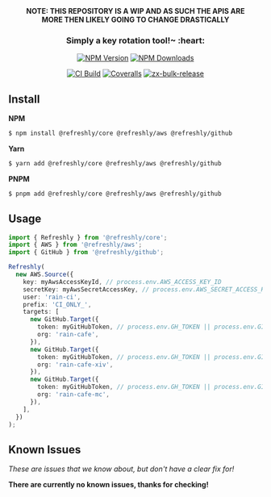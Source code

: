 <div align="center"><b>NOTE: THIS REPOSITORY IS A WIP AND AS SUCH THE APIS ARE</b></div>
<div align="center"><b>MORE THEN LIKELY GOING TO CHANGE DRASTICALLY</b></div>

<!-- <h2 align="center">
  <div>
    <a href="https://github.com/rain-cafe/refreshly">
      <img height="240px" src="https://raw.githubusercontent.com/rain-cafe/logos/main/refreshly/logo.svg?sanitize=true">
      <br>
      <br>
      <img height="100px" src="https://raw.githubusercontent.com/rain-cafe/logos/main/refreshly/refreshly.svg?sanitize=true">
    </a>
  </div>
</h2> -->

<h3 align="center">
  Simply a key rotation tool!~ :heart:
</h3>

<p align="center">
	<strong>
		<!-- <a href="https://refreshly.github.io">API</a> -->
		<!-- • -->
		<!-- <a href="https://rain-cafe.gitbook.io/refreshly/">Docs</a> -->
		<!-- • -->
		<!-- <a href="https://salte-auth-demo.glitch.me">Demo</a> -->
	</strong>
</p>

<div align="center">

[![NPM Version][npm-version-image]][npm-url]
[![NPM Downloads][npm-downloads-image]][npm-url]

[![CI Build][github-actions-image]][github-actions-url]
[![Coveralls][coveralls-image]][coveralls-url]
[![zx-bulk-release][zx-bulk-release-image]][zx-bulk-release-url]

</div>

## Install

**NPM**

```sh
$ npm install @refreshly/core @refreshly/aws @refreshly/github
```

**Yarn**

```sh
$ yarn add @refreshly/core @refreshly/aws @refreshly/github
```

**PNPM**

```sh
$ pnpm add @refreshly/core @refreshly/aws @refreshly/github
```

## Usage

```ts
import { Refreshly } from '@refreshly/core';
import { AWS } from '@refreshly/aws';
import { GitHub } from '@refreshly/github';

Refreshly(
  new AWS.Source({
    key: myAwsAccessKeyId, // process.env.AWS_ACCESS_KEY_ID
    secretKey: myAwsSecretAccessKey, // process.env.AWS_SECRET_ACCESS_KEY
    user: 'rain-ci',
    prefix: 'CI_ONLY_',
    targets: [
      new GitHub.Target({
        token: myGitHubToken, // process.env.GH_TOKEN || process.env.GITHUB_TOKEN
        org: 'rain-cafe',
      }),
      new GitHub.Target({
        token: myGitHubToken, // process.env.GH_TOKEN || process.env.GITHUB_TOKEN
        org: 'rain-cafe-xiv',
      }),
      new GitHub.Target({
        token: myGitHubToken, // process.env.GH_TOKEN || process.env.GITHUB_TOKEN
        org: 'rain-cafe-mc',
      }),
    ],
  })
);
```

## Known Issues

_These are issues that we know about, but don't have a clear fix for!_

**There are currently no known issues, thanks for checking!**

[npm-version-image]: https://img.shields.io/npm/v/@refreshly/core.svg?style=flat
[npm-downloads-image]: https://img.shields.io/npm/dm/@refreshly/core.svg?style=flat
[npm-url]: https://npmjs.org/package/@refreshly/core
[github-actions-image]: https://github.com/rain-cafe/refreshly/actions/workflows/ci.yml/badge.svg?branch=main
[github-actions-url]: https://github.com/rain-cafe/refreshly/actions/workflows/ci.yml
[coveralls-image]: https://img.shields.io/coveralls/rain-cafe/refreshly.svg
[coveralls-url]: https://coveralls.io/github/rain-cafe/refreshly?branch=main
[zx-bulk-release-url]: https://github.com/semrel-extra/zx-bulk-release
[zx-bulk-release-image]: https://img.shields.io/badge/%F0%9F%93%A6%F0%9F%9A%80-zx--bulk--release-e10079?style=flat
